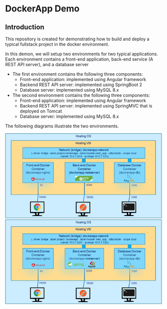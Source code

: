 # DockerApp Demo

## Introduction
This repository is created for demonstrating how to build and deploy a typical fullstack project in the docker environment.

In this demon, we will setup two environments for two typical applications. Each environment contains a front-end application, back-end service (A REST API server), and a database server
* The first environment contains the following three components:
  - Front-end application: implemented using Angular framework
  - Backend REST API server: implemented using SpringBoot 2
  - Database server: implemented using MySQL 8.x
* The second environment contains the following three components:
  - Front-end application: implemented using Angular framework
  - Backend REST API server: implemented using SpringMVC that is deployed on Tomcat
  - Database server: implemented using MySQL 8.x

The following diagrams illustrate the two environments.

![Environment 1: Angular-SpringBoot-MySQL](git-resources/overview-1.png)
![Environment 2: Angular-SpringMVC/Tomcat-MySQL](git-resources/overview-2.png)






